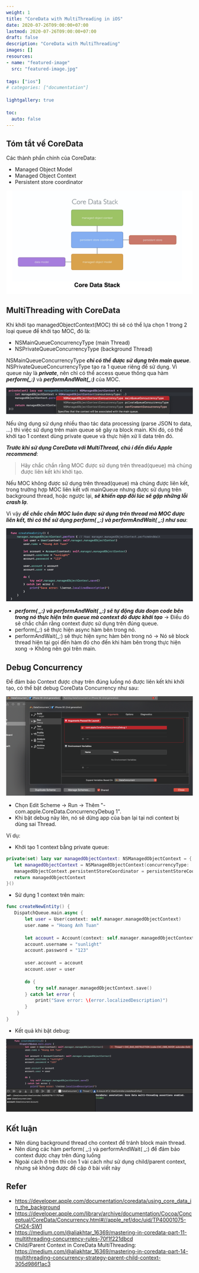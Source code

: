 ```yaml
---
weight: 1
title: "CoreData with MultiThreading in iOS"
date: 2020-07-26T09:00:00+07:00
lastmod: 2020-07-26T09:00:00+07:00
draft: false
description: "CoreData with MultiThreading"
images: []
resources:
- name: "featured-image"
  src: "featured-image.jpg"

tags: ["ios"]
# categories: ["documentation"]

lightgallery: true

toc:
  auto: false
---
```


<!--more-->

## Tóm tắt về CoreData

Các thành phần chính của CoreData:
- Managed Object Model
- Managed Object Context
- Persistent store coordinator

![Complete configuration preview](Screen-Shot-2020-09-12-at-11.31.12.png "")

## MultiThreading with CoreData

Khi khởi tạo managedObjectContext(MOC) thì sẽ có thể lựa chọn 1 trong 2 loại queue để khởi tạo MOC, đó là:
- NSMainQueueConcurrencyType (main Thread)
- NSPrivateQueueConcurrencyType (background Thread)

NSMainQueueConcurrencyType ***chỉ có thể được sử dụng trên main queue***.
NSPrivateQueueConcurrencyType tạo ra 1 queue riêng để sử dụng. Vì queue này là ***private***, nên chỉ có thể access queue thông qua hàm ***perform(_:)*** và ***performAndWait(_:)*** của MOC.


![Complete configuration preview](Screen-Shot-2020-09-12-at-10.59.09.png "")

Nếu ứng dụng sử dụng nhiều thao tác data processing (parse JSON to data, …) thì việc sử dụng trên main queue sẽ gây ra block main. Khi đó, có thể khởi tạo 1 context dùng private queue và thực hiện xử lí data trên đó.

***Trước khi sử dụng CoreData với MultiThread, chú í đến điều Apple recommend***:
> Hãy chắc chắn rằng MOC được sử dụng trên thread(queue) mà chúng được liên kết khi khởi tạo.

Nếu MOC không được sử dụng trên thread(queue) mà chúng được liên kết, trong trường hợp MOC liên kết với mainQueue nhưng được sử dụng trên background thread, hoặc ngược lại, ***sẽ khiến app đôi lúc sẽ gặp những lỗi crash lạ***.

Vì vậy ***để chắc chắn MOC luôn được sử dụng trên thread mà MOC được liên kết, thì có thể sử dụng perform( _:) và performAndWait( _:) như sau***:

![Complete configuration preview](Screen-Shot-2020-09-12-at-11.13.39.webp "")

- ***perform( _:) và performAndWait( _:) sẽ tự động đưa đoạn code bên trong nó thực hiện trên queue mà context đó được khởi tạo*** -> Điều đó sẽ chắc chắn rằng context được sử dụng trên đúng queue.
- perform(_:) sẽ thực hiện async hàm bên trong nó.
- performAndWait(_:) sẽ thực hiện sync hàm bên trong nó -> Nó sẽ block thread hiện tại gọi đến hàm đó cho đến khi hàm bên trong thực hiện xong -> Không nên gọi trên main.

## Debug Concurrency
Để đảm bảo Context được chạy trên đúng luồng nó được liên kết khi khởi tạo, có thể bật debug CoreData Concurrency như sau:

![Complete configuration preview](Screen-Shot-2020-09-12-at-11.19.50.png "")

- Chọn Edit Scheme -> Run -> Thêm "-com.apple.CoreData.ConcurrencyDebug 1".
- Khi bật debug này lên, nó sẽ dừng app của bạn lại tại nơi context bị dùng sai Thread.

Ví dụ:
- Khởi tạo 1 context bằng private queue:
```swift
private(set) lazy var managedObjectContext: NSManagedObjectContext = {
   let managedObjectContext = NSManagedObjectContext(concurrencyType: .privateQueueConcurrencyType)
   managedObjectContext.persistentStoreCoordinator = persistentStoreCoordinator
   return managedObjectContext
}()
```
- Sử dụng 1 context trên main:
```swift
func createNewEntity() {
   DispatchQueue.main.async {
       let user = User(context: self.manager.managedObjectContext)
       user.name = "Hoang Anh Tuan"
            
       let account = Account(context: self.manager.managedObjectContext)
       account.username = "sunlight"
       account.password = "123"
            
       user.account = account
       account.user = user
            
       do {
           try self.manager.managedObjectContext.save()
       } catch let error {
           print("Save error: \(error.localizedDescription)")
       }
    }
}
```
- Kết quả khi bật debug:

![Complete configuration preview](Screen-Shot-2020-09-12-at-11.25.08.png "")

## Kết luận
- Nên dùng background thread cho context để tránh block main thread.
- Nên dùng các hàm perform( _:) và performAndWait( _:) để đảm bảo context được chạy trên đúng luồng
- Ngoài cách ở trên thì còn 1 vài cách như sử dụng child/parent context, nhưng sẽ không được đề cập ở bài viết này

## Refer
- https://developer.apple.com/documentation/coredata/using_core_data_in_the_background
- https://developer.apple.com/library/archive/documentation/Cocoa/Conceptual/CoreData/Concurrency.html#//apple_ref/doc/uid/TP40001075-CH24-SW1
- https://medium.com/@aliakhtar_16369/mastering-in-coredata-part-11-multithreading-concurrency-rules-70f1f221dbcd
- Child/Parent Context in CoreData MultiThreading: https://medium.com/@aliakhtar_16369/mastering-in-coredata-part-14-multithreading-concurrency-strategy-parent-child-context-305d986f1ac3